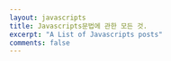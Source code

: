 ```yaml
---
layout: javascripts
title: Javascripts문법에 관한 모든 것.
excerpt: "A List of Javascripts posts"
comments: false
---
```

